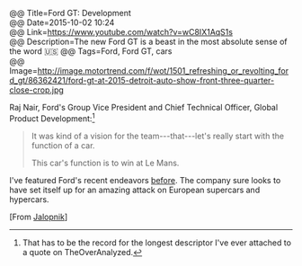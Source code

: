 @@ Title=Ford GT: Development  
@@ Date=2015-10-02 10:24  
@@ Link=https://www.youtube.com/watch?v=wC8IX1AqS1s  
@@ Description=The new Ford GT is a beast in the most absolute sense of the word 🇺🇸
@@ Tags=Ford, Ford GT, cars  
@@ Image=http://image.motortrend.com/f/wot/1501_refreshing_or_revolting_ford_gt/86362421/ford-gt-at-2015-detroit-auto-show-front-three-quarter-close-crop.jpg  

Raj Nair, Ford's Group Vice President and Chief Technical Officer, Global Product Development:[^record]
>It was kind of a vision for the team---that---let's really start with the function of a car.
>
>This car's function is to win at Le Mans.

I've featured Ford's recent endeavors [before][theoveranalyzed]. The company sure looks to have set itself up for an amazing attack on European supercars and hypercars. 

[From [Jalopnik][jalopnik]]

[^record]: That has to be the record for the longest descriptor I've ever attached to a quote on TheOverAnalyzed.

[jalopnik]: http://jalopnik.com/the-2016-ford-gt-is-the-coolest-thing-since-liquid-nitr-1734274463
[theoveranalyzed]: http://www.theoveranalyzed.net/2015/6/3/ford-mustang-shelby-gt350s-glorious-flat-plane-crank-v8